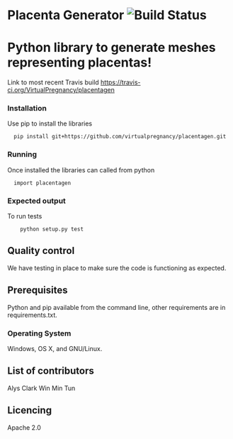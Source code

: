 # Placenta Generator ![Build Status](https://travis-ci.org/VirtualPregnancy/placentagen.svg?branch=develop)
# Python library to generate meshes representing placentas!

Link to most recent Travis build https://travis-ci.org/VirtualPregnancy/placentagen

### Installation

Use pip to install the libraries
```
  pip install git+https://github.com/virtualpregnancy/placentagen.git
```
### Running

Once installed the libraries can called from python
```
  import placentagen
```

### Expected output
To run tests
```
    python setup.py test
```

## Quality control

We have testing in place to make sure the code is functioning as expected.

## Prerequisites

Python and pip available from the command line, other requirements are in requirements.txt.

### Operating System

Windows, OS X, and GNU/Linux.


## List of contributors
Alys Clark
Win Min Tun

## Licencing
Apache 2.0






